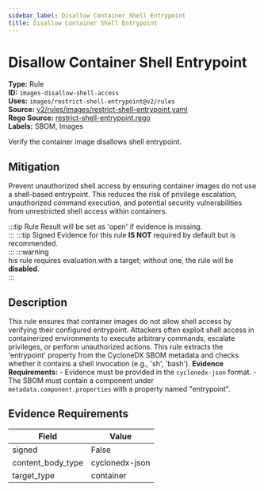 ```yaml
---
sidebar_label: Disallow Container Shell Entrypoint
title: Disallow Container Shell Entrypoint
---  
```

# Disallow Container Shell Entrypoint  
**Type:** Rule  
**ID:** `images-disallow-shell-access`  
**Uses:** `images/restrict-shell-entrypoint@v2/rules`  
**Source:** [v2/rules/images/restrict-shell-entrypoint.yaml](https://github.com/scribe-public/sample-policies/v2/rules/images/restrict-shell-entrypoint.yaml)  
**Rego Source:** [restrict-shell-entrypoint.rego](https://github.com/scribe-public/sample-policies/v2/rules/images/restrict-shell-entrypoint.rego)  
**Labels:** SBOM, Images  

Verify the container image disallows shell entrypoint.


## Mitigation  
Prevent unauthorized shell access by ensuring container images do not use a shell-based entrypoint. This reduces the risk of privilege escalation, unauthorized command execution, and potential security vulnerabilities from unrestricted shell access within containers.


:::tip 
Rule Result will be set as 'open' if evidence is missing.  
::: 
:::tip 
Signed Evidence for this rule **IS NOT** required by default but is recommended.  
::: 
:::warning  
his rule requires evaluation with a target; without one, the rule will be **disabled**.  
::: 

## Description  
This rule ensures that container images do not allow shell access by verifying their configured entrypoint. Attackers often exploit shell access in containerized environments to execute arbitrary commands, escalate privileges, or perform unauthorized actions. This rule extracts the 'entrypoint' property from the CycloneDX SBOM metadata and checks whether it contains a shell invocation (e.g., 'sh', 'bash').
**Evidence Requirements:** - Evidence must be provided in the `cyclonedx-json` format. - The SBOM must contain a component under `metadata.component.properties` with a property named "entrypoint".


## Evidence Requirements  
| Field | Value |
|-------|-------|
| signed | False |
| content_body_type | cyclonedx-json |
| target_type | container |

